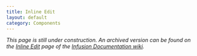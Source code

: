 ```yaml
---
title: Inline Edit
layout: default
category: Components
---
```


_This page is still under construction. An archived version can be found on the [Inline Edit](http://wiki.fluidproject.org/display/docs/Inline+Edit) page of the [Infusion Documentation wiki](http://wiki.fluidproject.org/display/docs/Infusion+Documentation)._
